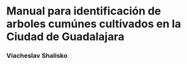 # Manual para identificación de arboles cumúnes cultivados en la Ciudad de Guadalajara
### Viacheslav Shalisko
